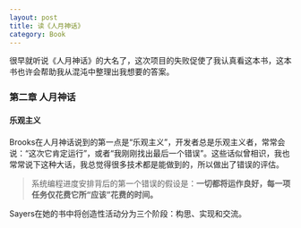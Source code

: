 ```yaml
---
layout: post
title: 读《人月神话》
category: Book
---
```

很早就听说《人月神话》的大名了，这次项目的失败促使了我认真看这本书，这本书也许会帮助我从混沌中整理出我想要的答案。     



### 第二章 人月神话

#### 乐观主义

Brooks在人月神话说到的第一点是“乐观主义”，开发者总是乐观主义者，常常会说：“这次它肯定运行”，或者“我刚刚找出最后一个错误”。这些话似曾相识，我也常常说下这种大话，我总觉得很多技术都是能做到的，所以做出了错误的评估。   

> 系统编程进度安排背后的第一个错误的假设是：**一切都将运作良好，每一项任务仅花费它所“应该”花费的时间。**

Sayers在她的书中将创造性活动分为三个阶段：构思、实现和交流。

